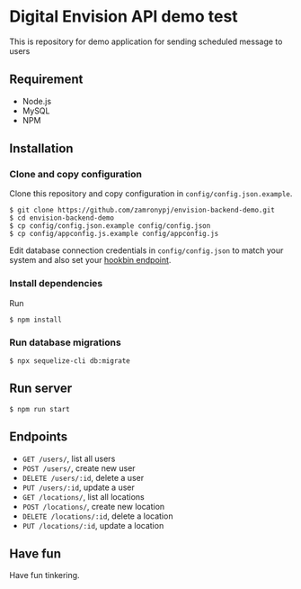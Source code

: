 # Digital Envision API demo test

This is repository for demo application for sending scheduled message to users

## Requirement

- Node.js
- MySQL
- NPM

## Installation

### Clone and copy configuration

Clone this repository and copy configuration in `config/config.json.example`.

```
$ git clone https://github.com/zamronypj/envision-backend-demo.git
$ cd envision-backend-demo
$ cp config/config.json.example config/config.json
$ cp config/appconfig.js.example config/appconfig.js
```

Edit database connection credentials in `config/config.json` to match your system and also set your [hookbin endpoint](https://hookbin.com).

### Install dependencies

Run

```
$ npm install
```

### Run database migrations

```
$ npx sequelize-cli db:migrate
```

## Run server

```
$ npm run start
```

## Endpoints

- `GET /users/`, list all users
- `POST /users/`, create new user
- `DELETE /users/:id`, delete a user
- `PUT /users/:id`, update a user
- `GET /locations/`, list all locations
- `POST /locations/`, create new location
- `DELETE /locations/:id`, delete a location
- `PUT /locations/:id`, update a location

## Have fun

Have fun tinkering.